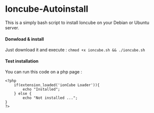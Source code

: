 Ioncube-Autoinstall
===================

This is a simply bash script to install Ioncube on your Debian or Ubuntu server.

#### Donwload & install ####

Just download it and execute :
`chmod +x ioncube.sh && ./ioncube.sh`

#### Test installation ####

You can run this code on a php page :
```
<?php
	if(extension_loaded('ionCube Loader')){
		echo "Installed";
	} else {
		echo "Not installed ...";
}
?>
```
